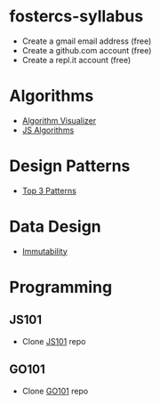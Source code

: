# fostercs-syllabus

- Create a gmail email address (free)
- Create a github.com account (free)
- Create a repl.it account (free)

# Algorithms
- [Algorithm Visualizer](https://algorithm-visualizer.org/)
- [JS Algorithms](https://github.com/fostercs/JS101/tree/main/algorithms)

# Design Patterns
- [Top 3 Patterns](https://github.com/fostercs/JS101/tree/main/design-patterns)

# Data Design
- [Immutability](https://github.com/fostercs/JS101/tree/main/data)

# Programming

## JS101
- Clone [JS101](https://github.com/fostercs/JS101) repo

## GO101
- Clone [GO101](https://github.com/fostercs/GO101) repo
